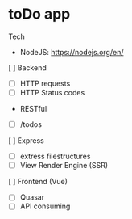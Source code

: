 # toDo app

Tech

- NodeJS: https://nodejs.org/en/

[ ] Backend

- [ ] HTTP requests
- [ ] HTTP Status codes
- RESTful
- [ ] /todos

[ ] Express

- [ ] extress filestructures
- [ ] View Render Engine (SSR)

[ ] Frontend (Vue)
- [ ] Quasar 
- [ ] API consuming
